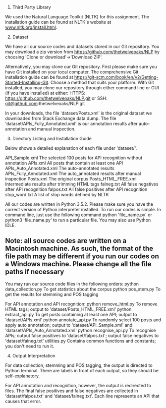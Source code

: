 1. Third Party Library

We used the Natural Language Toolkit (NLTK) for this assignment. The installation guide can be found at NLTK's website at www.nltk.org/install.html. 

2. Dataset

We have all our source codes and datasets stored in our Git repository. You may download a zip version from https://github.com/thetwelveoaks/NLP by choosing 'Clone or download'->'Download ZIP'. 

Alternatively, you may clone our Git repository. First please make sure you have Git installed on your local computer. The comprehensive Git installation guide can be found at https://git-scm.com/book/en/v2/Getting-Started-Installing-Git. Choose a method that suits your platform. 
With Git installed, you may clone our repository through either command line or GUI (if you have installed) at either:
HTTPS: https://github.com/thetwelveoaks/NLP.git or
SSH: git@github.com:thetwelveoaks/NLP.git

In your downloads, the file 'dataset/Posts.xml' is the original dataset we downloaded from Stack Exchange data dump. The file 'dataset/APIs_Fully_Annotated.xml' is our annotation results after auto-annotation and manual inspection. 

3. Directory Listing and Installation Guide

Below shows a detailed explanation of each file under 'dataset/'. 

API_Sample.xml				The selected 100 posts for API recognition without annotation
APIs.xml					All posts that contain at least one API
APIs_Auto_Annotated.xml		The auto-annotated results
APIs_Fully_Annotated.xml	The auto_annotated results after manual inspection
Posts.xml					The original corpus
Posts_HTML_FREE.xml			Intermediate results after trimming HTML tags
falneg.txt					All false negatives after API recognition
falpos.txt					All false positives after API recognition
stop_word.txt				A list of stop words defined by NLTK

All our codes are written in Python 3.5.2. Please make sure you have the correct version of Python interpreter installed. 
To run our codes is simple. In command line, just use the following command
python 'file_name.py' or
python3 'file_name.py'
to run a particular file. You may also use Python IDLE. 

## Note: all source codes are written on a Macintosh machine. As such, the format of the file path may be different if you run our codes on a Windows machine. Please change all the file paths if necessary ##

You may run our source code files in the following orders:
python data_collection.py 	To get statistics about the corpus
python pos_stem.py 			To get the results for stemming and POS tagging

For API annotation and API recognition:
python remove_html.py  		To remove HTML tags; output to 'dataset/Posts_HTML_FREE.xml'
python extract_api.py 		To get posts containing at least one API; output to 'dataset/APIs.xml'
python annotate_api.py 		To randomly select 100 posts and apply auto annotation; output to 'dataset/API_Sample.xml' and 'dataset/APIs_Auto_Annotated.xml'
python recognise_api.py 	To recognise APIs; output false positives to 'dataset/falpos.txt'; output false negatives to 'dataset/falneg.txt'
utilities.py 				Contains common functions and constants; you don't need to run it. 

4. Output Interpretation

For data collection, stemming and POS tagging, the output is directed to Python terminal. There are labels in front of each output, so they should be self-explanatory. 

For API annotation and recognition, however, the output is redirected to files. The final false positives and false negatives are collected in 'dataset/falpos.txt' and 'dataset/falneg.txt'. Each line represents an API that causes that error. 

